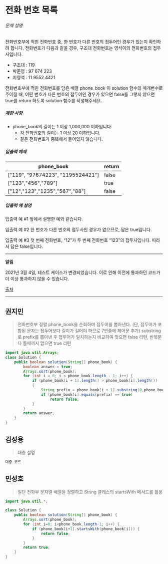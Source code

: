 # 전화 번호 목록



###### 문제 설명

전화번호부에 적힌 전화번호 중, 한 번호가 다른 번호의 접두어인 경우가 있는지 확인하려 합니다.
전화번호가 다음과 같을 경우, 구조대 전화번호는 영석이의 전화번호의 접두사입니다.

- 구조대 : 119
- 박준영 : 97 674 223
- 지영석 : 11 9552 4421

전화번호부에 적힌 전화번호를 담은 배열 phone_book 이 solution 함수의 매개변수로 주어질 때, 어떤 번호가 다른 번호의 접두어인 경우가 있으면 false를 그렇지 않으면 true를 return 하도록 solution 함수를 작성해주세요.

##### 제한 사항

- phone_book의 길이는 1 이상 1,000,000 이하입니다.
  - 각 전화번호의 길이는 1 이상 20 이하입니다.
  - 같은 전화번호가 중복해서 들어있지 않습니다.

##### 입출력 예제

| phone_book                        | return |
| --------------------------------- | ------ |
| ["119", "97674223", "1195524421"] | false  |
| ["123","456","789"]               | true   |
| ["12","123","1235","567","88"]    | false  |

##### 입출력 예 설명

입출력 예 #1
앞에서 설명한 예와 같습니다.

입출력 예 #2
한 번호가 다른 번호의 접두사인 경우가 없으므로, 답은 true입니다.

입출력 예 #3
첫 번째 전화번호, “12”가 두 번째 전화번호 “123”의 접두사입니다. 따라서 답은 false입니다.

------

**알림**

2021년 3월 4일, 테스트 케이스가 변경되었습니다. 이로 인해 이전에 통과하던 코드가 더 이상 통과하지 않을 수 있습니다.

[출처](https://ncpc.idi.ntnu.no/ncpc2007/ncpc2007problems.pdf)



---------------





## 권지민

> 전화번호부 정렬
> phone_book을 순회하며 접두어를 뽑아낸다. (단, 접두어가 포함된 문자는 접두어보다 길이가 길어야 하므로 7번줄에 제어문 추가)
> substring로 prefix를 뽑아낸 후 접두어가 일치하는지 비교하여 맞으면 false 리턴, 반복문 다 돌때까지 없으면 true 리턴

```java
import java.util.Arrays;
class Solution {
    public boolean solution(String[] phone_book) {
        boolean answer = true;
        Arrays.sort(phone_book);
        for (int i = 0; i < phone_book.length - 1; i++) {
            if (phone_book[i + 1].length() > phone_book[i].length())
            {
                String prefix = phone_book[i + 1].substring(0,phone_book[i].length());
                if (phone_book[i].equals(prefix) == true)
                    return false;
            }   
        }
        return answer;
    }
}
```





## 김성용

> 대충 설명

```python
대충 코드
```





## 민성호

> 일단 전화부 문자열 배열을 정렬하고
> String 클래스의 startsWith 메서드를 활용

```java
import java.util.*;

class Solution {
    public boolean solution(String[] phone_book) {
        Arrays.sort(phone_book);
        for (int i=0; i<phone_book.length-1; i++) {
            if (phone_book[i+1].startsWith(phone_book[i])) {
                return false;
            }
        }
        return true;
    }
}
```

